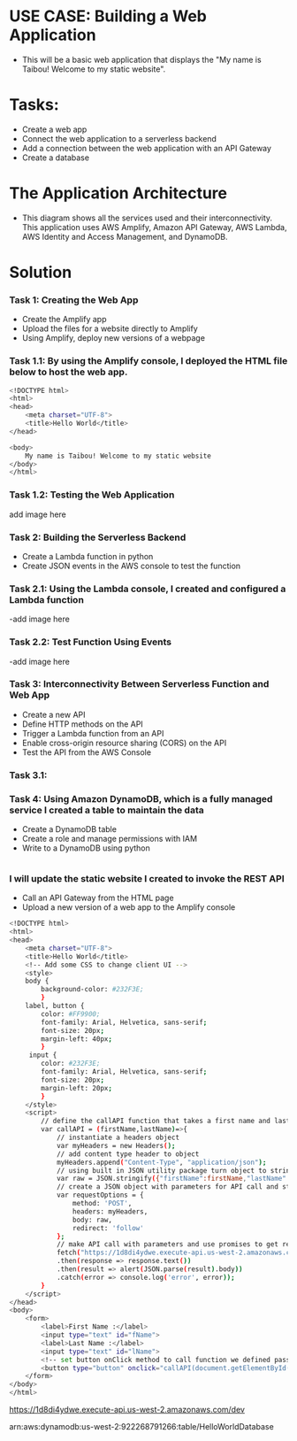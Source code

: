 # USE CASE: Building a Web Application
- This will be a basic web application that displays the "My name is Taibou! Welcome to my static website".

# Tasks:
- Create a web app
- Connect the web application to a serverless backend
- Add a connection between the web application with an API Gateway 
- Create a database

# The Application Architecture


- This diagram shows all the services used and their interconnectivity. This application uses AWS Amplify, Amazon API Gateway, AWS Lambda, AWS Identity and Access Management, and DynamoDB.

# Solution 

### Task 1: Creating the Web App
- Create the Amplify app
- Upload the files for a website directly to Amplify
- Using Amplify, deploy new versions of a webpage


### Task 1.1: By using the Amplify console, I deployed the HTML file below to host the web app.

```bash
<!DOCTYPE html>
<html>
<head>
    <meta charset="UTF-8">
    <title>Hello World</title>
</head>

<body>
    My name is Taibou! Welcome to my static website
</body>
</html>
```

### Task 1.2: Testing the Web Application

add image here

### Task 2: Building the Serverless Backend
- Create a Lambda function in python
- Create JSON events in the AWS console to test the function

### Task 2.1: Using the Lambda console, I created and configured a Lambda function

-add image here

### Task 2.2: Test Function Using Events

-add image here

### Task 3: Interconnectivity Between Serverless Function and Web App
- Create a new API 
- Define HTTP methods on the API
- Trigger a Lambda function from an API
- Enable cross-origin resource sharing (CORS) on the API 
- Test the API from the AWS Console

### Task 3.1: 






### Task 4: Using Amazon DynamoDB, which is a fully managed service I created a table to maintain the data
- Create a DynamoDB table 
- Create a role and manage permissions with IAM
- Write to a DynamoDB using python








```bash


```




### I will update the static website I created to invoke the REST API 

- Call an API Gateway from the HTML page
- Upload a new version of a web app to the Amplify console

```bash
<!DOCTYPE html>
<html>
<head>
    <meta charset="UTF-8">
    <title>Hello World</title>
    <!-- Add some CSS to change client UI -->
    <style>
    body {
        background-color: #232F3E;
        }
    label, button {
        color: #FF9900;
        font-family: Arial, Helvetica, sans-serif;
        font-size: 20px;
        margin-left: 40px;
        }
     input {
        color: #232F3E;
        font-family: Arial, Helvetica, sans-serif;
        font-size: 20px;
        margin-left: 20px;
        }
    </style>
    <script>
        // define the callAPI function that takes a first name and last name as parameters
        var callAPI = (firstName,lastName)=>{
            // instantiate a headers object
            var myHeaders = new Headers();
            // add content type header to object
            myHeaders.append("Content-Type", "application/json");
            // using built in JSON utility package turn object to string and store in a variable
            var raw = JSON.stringify({"firstName":firstName,"lastName":lastName});
            // create a JSON object with parameters for API call and store in a variable
            var requestOptions = {
                method: 'POST',
                headers: myHeaders,
                body: raw,
                redirect: 'follow'
            };
            // make API call with parameters and use promises to get response
            fetch("https://1d8di4ydwe.execute-api.us-west-2.amazonaws.com/dev", requestOptions)
            .then(response => response.text())
            .then(result => alert(JSON.parse(result).body))
            .catch(error => console.log('error', error));
        }
    </script>
</head>
<body>
    <form>
        <label>First Name :</label>
        <input type="text" id="fName">
        <label>Last Name :</label>
        <input type="text" id="lName">
        <!-- set button onClick method to call function we defined passing input values as parameters -->
        <button type="button" onclick="callAPI(document.getElementById('fName').value,document.getElementById('lName').value)">Call API</button>
    </form>
</body>
</html>
```






https://1d8di4ydwe.execute-api.us-west-2.amazonaws.com/dev


arn:aws:dynamodb:us-west-2:922268791266:table/HelloWorldDatabase


